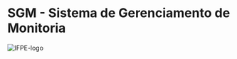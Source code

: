 # SGM - Sistema de Gerenciamento de Monitoria
![IFPE-logo](https://user-images.githubusercontent.com/40250320/54155548-1ba73d80-4423-11e9-8b2b-d64ab66b4d81.png)
